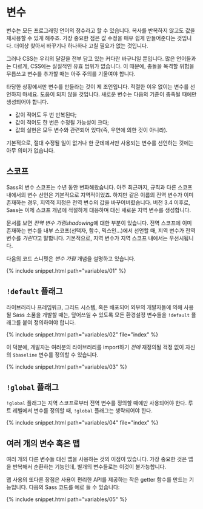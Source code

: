 
# 변수

변수는 모든 프로그래밍 언어의 정수라고 할 수 있습니다. 복사를 반복하지 않고도 값을 재사용할 수 있게 해주죠. 가장 중요한 점은 값 수정을 매우 쉽게 만들어준다는 것입니다. 더이상 찾아서 바꾸기나 하나하나 고칠 필요가 없는 것입니다.

그러나 CSS는 우리의 달걀을 전부 담고 있는 커다란 바구니일 뿐입니다. 많은 언어들과는 다르게, CSS에는 실질적인 유효 범위가 없습니다. 이 때문에, 충돌을 목격할 위험을 무릅쓰고 변수를 추가할 때는 아주 주의를 기울여야 합니다.

타당한 상황에서만 변수를 만들라는 것이 제 조언입니다. 적절한 이유 없이는 변수를 선언하지 마세요. 도움이 되지 않을 것입니다. 새로운 변수는 다음의 기준이 충족될 때에만 생성되어야 합니다.

* 값이 적어도 두 번 반복된다;
* 값이 적어도 한 번은 수정될 가능성이 크다;
* 값의 실현은 모두 변수와 관련되어 있다(즉, 우연에 의한 것이 아니라).

기본적으로, 절대 수정될 일이 없거나 한 군데에서만 사용되는 변수를 선언하는 것에는 아무 의미가 없습니다.

## 스코프

Sass의 변수 스코프는 수년 동안 변화해왔습니다. 아주 최근까지, 규칙과 다른 스코프 내에서의 변수 선언은 기본적으로 지역적이었죠. 하지만 같은 이름의 전역 변수가 이미 존재하는 경우, 지역적 지정은 전역 변수의 값을 바꾸어버렸습니다. 버전 3.4 이후로, Sass는 이제 스코프 개념에 적절하게 대응하며 대신 새로운 지역 변수를 생성합니다.

문서를 보면 *전역 변수 가림shadowing*에 대한 부분이 있습니다. 전역 스코프에 이미 존재하는 변수를 내부 스코프(선택자, 함수, 믹스인…)에서 선언할 때, 지역 변수가 전역 변수를 *가린다*고 말합니다. 기본적으로, 지역 변수가 지역 스코프 내에서는 우선시됩니다.

다음의 코드 스니펫은 *변수 가림* 개념을 설명하고 있습니다.

{% include snippet.html path="variables/01" %}

## `!default` 플래그

라이브러리나 프레임워크, 그리드 시스템, 혹은 배포되어 외부의 개발자들에 의해 사용될 Sass 소품을 개발할 때는, 덮어쓰일 수 있도록 모든 환경설정 변수들을 `!default` 플래그를 붙여 정의하여야 합니다.

{% include snippet.html path="variables/02" file="index" %}

이 덕분에, 개발자는 여러분의 라이브러리를 import하기 *전에* 재정의될 걱정 없이 자신의 `$baseline` 변수를 정의할 수 있습니다.

{% include snippet.html path="variables/03" %}

## `!global` 플래그

`!global` 플래그는 지역 스코프로부터 전역 변수를 정의할 때에만 사용되어야 한다.
루트 레벨에서 변수를 정의할 때, `!global` 플래그는 생략되어야 한다.

{% include snippet.html path="variables/04" file="index" %}

## 여러 개의 변수 혹은 맵

여러 개의 다른 변수들 대신 맵을 사용하는 것의 이점이 있습니다. 가장 중요한 것은 맵을 반복해서 순환하는 기능인데, 별개의 변수들로는 이것이 불가능합니다.

맵 사용의 또다른 장점은 사용이 편리한 API를 제공하는 작은 getter 함수를 만드는 기능입니다. 다음의 Sass 코드를 예로 들 수 있습니다:

{% include snippet.html path="variables/05" %}
